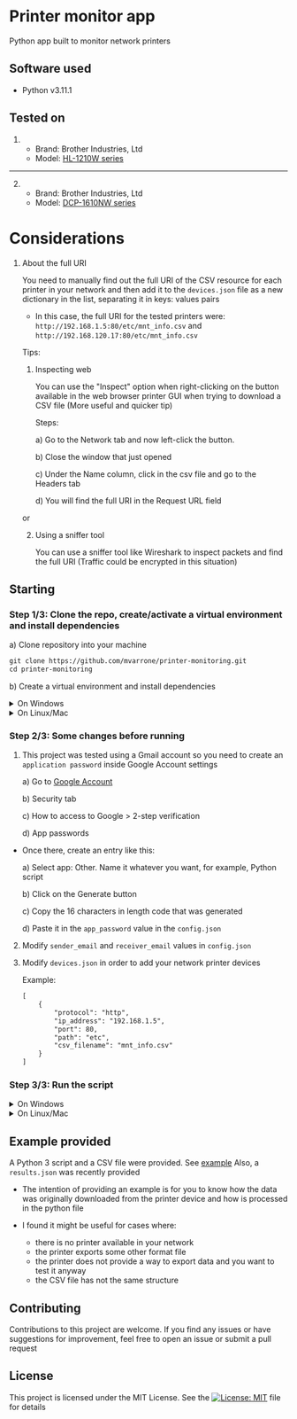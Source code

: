 # Printer monitor app

Python app built to monitor network printers

## Software used

- Python v3.11.1

## Tested on

1. 
    - Brand: Brother Industries, Ltd
    - Model: [HL-1210W series](https://support.brother.com/g/b/downloadtop.aspx?c=es&lang=es&prod=hl1210w_eu_as)

---

2. 
    - Brand: Brother Industries, Ltd
    - Model: [DCP-1610NW series](https://support.brother.com/g/b/downloadtop.aspx?c=es&lang=es&prod=dcp1610w_eu_as)

# Considerations
1. About the full URI

    You need to manually find out the full URI of the CSV resource for each printer in your network and then add it to the `devices.json` file as a new dictionary in the list, separating it in keys: values pairs

    * In this case, the full URI for the tested printers were: `http://192.168.1.5:80/etc/mnt_info.csv` and
`http://192.168.120.17:80/etc/mnt_info.csv`

    Tips: 
        
    1. Inspecting web
    
        You can use the "Inspect" option when right-clicking on the button available in the web browser printer GUI when trying to download a CSV file (More useful and quicker tip)

        Steps:

        a) Go to the Network tab and now left-click the button.

        b) Close the window that just opened

        c) Under the Name column, click in the csv file and go to the Headers tab

        d) You will find the full URI in the Request URL field

    or

    2. Using a sniffer tool
    
        You can use a sniffer tool like Wireshark to inspect packets and find the full URI (Traffic could be encrypted in this situation)

## Starting

### Step 1/3: Clone the repo, create/activate a virtual environment and install dependencies

a) Clone repository into your machine

```md
git clone https://github.com/mvarrone/printer-monitoring.git
cd printer-monitoring
```

b) Create a virtual environment and install dependencies

<details>
<summary>On Windows</summary>
1.Creating a virtual environment

```md
python -m venv venv
```

2.Activating it

a) Using CMD

```md
.\venv\Scripts\activate.bat
```

b) Using PowerShell

```md
.\venv\Scripts\Activate.ps1
```

3.Installing dependencies

```md
pip install -r requirements.txt
```

4.(OPTIONAL) Deactivating the virtual environment

```md
deactivate
```
</details>

<details>
<summary>On Linux/Mac</summary>
1. Creating a virtual environment

```md
python3 -m venv venv
```

2.Activating it

```md
source venv/bin/activate
```

3.Installing dependencies

```md
pip install -r requirements.txt
```

4.(OPTIONAL) Deactivating the virtual environment

```md
deactivate
```
</details>

### Step 2/3: Some changes before running

1) This project was tested using a Gmail account so you need to create an `application password` inside Google Account settings

    a) Go to [Google Account](https://myaccount.google.com/)

    b) Security tab

    c) How to access to Google > 2-step verification
    
    d) App passwords

* Once there, create an entry like this:

    a) Select app: Other. Name it whatever you want, for example, Python script

    b) Click on the Generate button

    c) Copy the 16 characters in length code that was generated

    d) Paste it in the `app_password` value in the `config.json`

2) Modify `sender_email` and `receiver_email` values in `config.json`

3) Modify `devices.json` in order to add your network printer devices

    Example:
    ```md
    [
        {
            "protocol": "http",
            "ip_address": "192.168.1.5",
            "port": 80,
            "path": "etc",
            "csv_filename": "mnt_info.csv"
        }
    ]
    ```

### Step 3/3: Run the script

<details>
<summary>On Windows</summary>

```md
cd app && python .\main.py 
```
</details>

<details>
<summary>On Linux/Mac</summary>

```md
cd app && python3 .\main.py 
```
</details>

## Example provided
A Python 3 script and a CSV file were provided. See [example](https://github.com/mvarrone/printer-monitoring/tree/main/app/example)
Also, a `results.json` was recently provided

* The intention of providing an example is for you to know how the data was originally downloaded from the printer device and how is processed in the python file

* I found it might be useful for cases where: 
    - there is no printer available in your network
    - the printer exports some other format file
    - the printer does not provide a way to export data and you want to test it anyway
    - the CSV file has not the same structure

## Contributing
Contributions to this project are welcome. If you find any issues or have suggestions for improvement, feel free to open an issue or submit a pull request

## License
This project is licensed under the MIT License. See the [![License: MIT](https://img.shields.io/badge/License-MIT-yellow.svg)](https://opensource.org/licenses/MIT) file for details